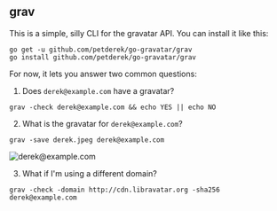 ## grav

This is a simple, silly CLI for the gravatar API. You can install it like this:

```
go get -u github.com/petderek/go-gravatar/grav
go install github.com/petderek/go-gravatar/grav
```

For now, it lets you answer two common questions:

1. Does `derek@example.com` have a gravatar?

```
grav -check derek@example.com && echo YES || echo NO
```

2. What is the gravatar for `derek@example.com`?

```
grav -save derek.jpeg derek@example.com
```

![derek@example.com](https://gravatar.com/avatar/631f0aac0a664c033945d4cb2573f931)

3. What if I'm using a different domain?

```
grav -check -domain http://cdn.libravatar.org -sha256 derek@example.com
```
